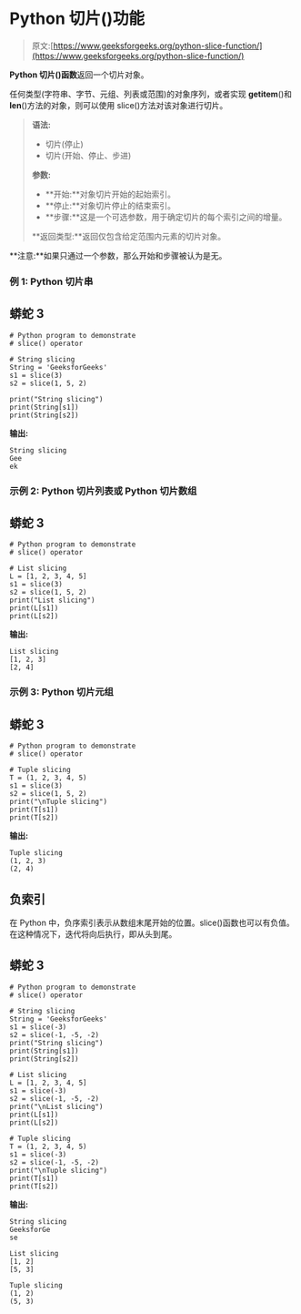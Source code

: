 # Python 切片()功能

> 原文:[https://www.geeksforgeeks.org/python-slice-function/](https://www.geeksforgeeks.org/python-slice-function/)

**Python 切片()函数**返回一个切片对象。

任何类型(字符串、字节、元组、列表或范围)的对象序列，或者实现 __getitem__()和 __len__()方法的对象，则可以使用 slice()方法对该对象进行切片。

> **语法:**
> 
> *   切片(停止)
> *   切片(开始、停止、步进)
> 
> **参数:**
> 
> *   **开始:**对象切片开始的起始索引。
> *   **停止:**对象切片停止的结束索引。
> *   **步骤:**这是一个可选参数，用于确定切片的每个索引之间的增量。
> 
> **返回类型:**返回仅包含给定范围内元素的切片对象。

**注意:**如果只通过一个参数，那么开始和步骤被认为是无。

### **例 1: Python 切片串**

## 蟒蛇 3

```
# Python program to demonstrate
# slice() operator

# String slicing
String = 'GeeksforGeeks'
s1 = slice(3)
s2 = slice(1, 5, 2)

print("String slicing")
print(String[s1])
print(String[s2])
```

**输出:**

```
String slicing
Gee
ek
```

### 示例 2: **Python 切片列表或 Python 切片数组**

## 蟒蛇 3

```
# Python program to demonstrate
# slice() operator

# List slicing
L = [1, 2, 3, 4, 5]
s1 = slice(3)
s2 = slice(1, 5, 2)
print("List slicing")
print(L[s1])
print(L[s2])
```

**输出:**

```
List slicing
[1, 2, 3]
[2, 4]
```

### 示例 3: **Python 切片元组**

## 蟒蛇 3

```
# Python program to demonstrate
# slice() operator

# Tuple slicing
T = (1, 2, 3, 4, 5)
s1 = slice(3)
s2 = slice(1, 5, 2)
print("\nTuple slicing")
print(T[s1])
print(T[s2])
```

**输出:**

```
Tuple slicing
(1, 2, 3)
(2, 4)
```

## 负索引

在 Python 中，负序索引表示从数组末尾开始的位置。slice()函数也可以有负值。在这种情况下，迭代将向后执行，即从头到尾。

## 蟒蛇 3

```
# Python program to demonstrate
# slice() operator

# String slicing
String = 'GeeksforGeeks'
s1 = slice(-3)
s2 = slice(-1, -5, -2)
print("String slicing")
print(String[s1])
print(String[s2])

# List slicing
L = [1, 2, 3, 4, 5]
s1 = slice(-3)
s2 = slice(-1, -5, -2)
print("\nList slicing")
print(L[s1])
print(L[s2])

# Tuple slicing
T = (1, 2, 3, 4, 5)
s1 = slice(-3)
s2 = slice(-1, -5, -2)
print("\nTuple slicing")
print(T[s1])
print(T[s2])
```

**输出:**

```
String slicing
GeeksforGe
se

List slicing
[1, 2]
[5, 3]

Tuple slicing
(1, 2)
(5, 3)
```